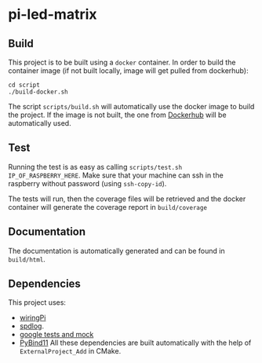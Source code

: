 # pi-led-matrix

## Build

This project is to be built using a `docker` container.
In order to build the container image (if not built locally, image will get pulled from 
dockerhub):

```
cd script
./build-docker.sh
```

The script `scripts/build.sh` will automatically use the docker image to build the project.
If the image is not built, the one from [Dockerhub](https://hub.docker.com/r/dpeppicelli/raspbian-rt-cross-compilation)
will be automatically used.

## Test

Running the test is as easy as calling `scripts/test.sh IP_OF_RASPBERRY_HERE`. Make sure that
your machine can ssh in the raspberry without password (using `ssh-copy-id`). 

The tests will run, then the coverage files will be retrieved and the docker container will
generate the coverage report in `build/coverage`

## Documentation

The documentation is automatically generated and can be found in `build/html`.

## Dependencies

This project uses:
- [wiringPi](http://wiringpi.com/)
- [spdlog](https://github.com/gabime/spdlog).
- [google tests and mock](https://github.com/google/googletest)
- [PyBind11](https://github.com/pybind/pybind11)
All these dependencies are built automatically with the help of `ExternalProject_Add` in CMake.